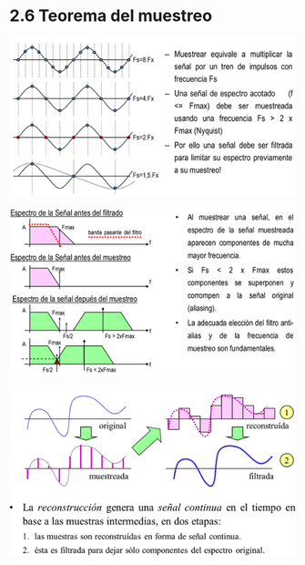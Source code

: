 # 2.6 Teorema del muestreo

![](../.gitbook/assets/image%20%2817%29.png)

  


![](../.gitbook/assets/image%20%2828%29.png)

  


![](../.gitbook/assets/image%20%2840%29.png)

